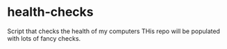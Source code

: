 # health-checks
Script that checks the health of my computers 
THis repo will be populated with lots of fancy checks.
